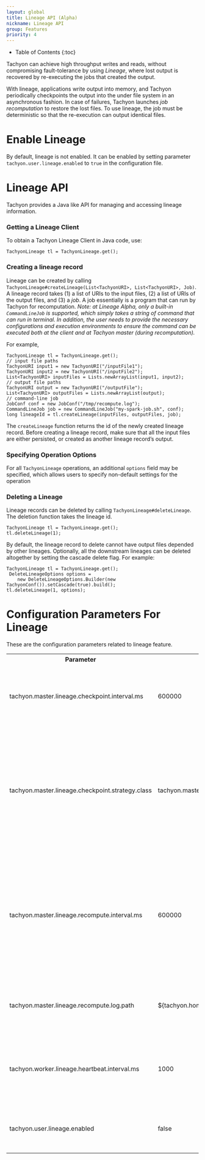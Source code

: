 ```yaml
---
layout: global
title: Lineage API (Alpha)
nickname: Lineage API
group: Features
priority: 4
---
```


* Table of Contents
{:toc}

Tachyon can achieve high throughput writes and reads, without compromising fault-tolerance by using
*Lineage*, where lost output is recovered by re-executing the jobs that created the output.

With lineage, applications write output into memory, and Tachyon periodically checkpoints the output
into the under file system in an asynchronous fashion. In case of failures, Tachyon launches *job
recomputation* to restore the lost files. To use lineage, the job must be deterministic so that the
re-execution can output identical files.

# Enable Lineage

By default, lineage is not enabled. It can be enabled by setting parameter
`tachyon.user.lineage.enabled` to `true` in the configuration file.

# Lineage API

Tachyon provides a Java like API for managing and accessing lineage information.

### Getting a Lineage Client

To obtain a Tachyon Lineage Client in Java code, use:

    TachyonLineage tl = TachyonLineage.get();

### Creating a lineage record

Lineage can be created by calling
`TachyonLineage#createLineage(List<TachyonURI>, List<TachyonURI>, Job)`. A lineage record takes (1)
a list of URIs to the input files, (2) a list of URIs of the output files, and (3) a *job*. A job
essentially is a program that can run by Tachyon for recomputation. *Note: at Lineage Alpha, only a
built-in `CommandLineJob` is supported, which simply takes a string of command that can run in
terminal. In addition, the user needs to provide the necessary configurations and execution
environments to ensure the command can be executed both at the client and at Tachyon master (during
recomputation).*

For example,

    TachyonLineage tl = TachyonLineage.get();
    // input file paths
    TachyonURI input1 = new TachyonURI("/inputFile1");
    TachyonURI input2 = new TachyonURI("/inputFile2");
    List<TachyonURI> inputFiles = Lists.newArrayList(input1, input2);
    // output file paths
    TachyonURI output = new TachyonURI("/outputFile");
    List<TachyonURI> outputFiles = Lists.newArrayList(output);
    // command-line job
    JobConf conf = new JobConf("/tmp/recompute.log");
    CommandLineJob job = new CommandLineJob("my-spark-job.sh", conf);
    long lineageId = tl.createLineage(inputFiles, outputFiles, job);

The `createLineage` function returns the id of the newly created lineage record. Before creating a
lineage record, make sure that all the input files are either persisted, or created as another
lineage record’s output.

### Specifying Operation Options

For all `TachyonLineage` operations, an additional `options` field may be specified, which allows
users to specify non-default settings for the operation

### Deleting a Lineage

Lineage records can be deleted by calling `TachyonLineage#deleteLineage`. The deletion function
takes the lineage id.

    TachyonLineage tl = TachyonLineage.get();
    tl.deleteLineage(1);

By default, the lineage record to delete cannot have output files depended by other lineages.
Optionally, all the downstream lineages can be deleted altogether by setting the cascade delete
flag. For example:

    TachyonLineage tl = TachyonLineage.get();
     DeleteLineageOptions options =
        new DeleteLineageOptions.Builder(new TachyonConf()).setCascade(true).build();
    tl.deleteLineage(1, options);

# Configuration Parameters For Lineage

These are the configuration parameters related to lineage feature.

<table class="table-striped">
<tr><th>Parameter</th><th>Default Value</th><th>Description</th></tr>
<tr>
  <td>tachyon.master.lineage.checkpoint.interval.ms</td>
  <td>600000</td>
  <td>
  The intervals between Tachyon's checkpoint scheduling. Default to every 10 minutes.
  </td>
</tr>
<tr>
  <td>tachyon.master.lineage.checkpoint.strategy.class</td>
  <td>tachyon.master.lineage.checkpoint.CheckpointLatestScheduler</td>
  <td>
  The class name of the checkpoint strategy for lineage output files. The default strategy is to
  checkpoint the latest completed lineage, i.e. the lineage whose output files are completed.
  </td>
</tr>
<tr>
  <td>tachyon.master.lineage.recompute.interval.ms</td>
  <td>600000</td>
  <td>
  The intervals between Tachyon's recompute execution. The executor scans the all the lost files
  tracked by lineage, and re-executes the corresponding jobs. Default to every 10 minutes.
  </td>
</tr>
<tr>
  <td>tachyon.master.lineage.recompute.log.path</td>
  <td>${tachyon.home}/logs/recompute.log</td>
  <td>
  The path to the log that the recompute executor redirects the job's stdout into.
  </td>
</tr>
<tr>
  <td>tachyon.worker.lineage.heartbeat.interval.ms</td>
  <td>1000</td>
  <td>
  The heartbeat intervals between the lineage worker and lineage master. Default to every second.
  </td>
</tr>
<tr>
  <td>tachyon.user.lineage.enabled</td>
  <td>false</td>
  <td>
  Flag to enable lineage feature. The feature is disabled by default
  </td>
</tr>
</table>






